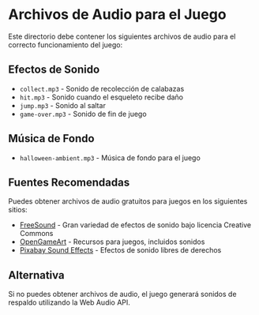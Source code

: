 # Archivos de Audio para el Juego

Este directorio debe contener los siguientes archivos de audio para el correcto funcionamiento del juego:

## Efectos de Sonido

- `collect.mp3` - Sonido de recolección de calabazas
- `hit.mp3` - Sonido cuando el esqueleto recibe daño
- `jump.mp3` - Sonido al saltar
- `game-over.mp3` - Sonido de fin de juego

## Música de Fondo

- `halloween-ambient.mp3` - Música de fondo para el juego

## Fuentes Recomendadas

Puedes obtener archivos de audio gratuitos para juegos en los siguientes sitios:

- [FreeSound](https://freesound.org/) - Gran variedad de efectos de sonido bajo licencia Creative Commons
- [OpenGameArt](https://opengameart.org/) - Recursos para juegos, incluidos sonidos
- [Pixabay Sound Effects](https://pixabay.com/sound-effects/) - Efectos de sonido libres de derechos

## Alternativa

Si no puedes obtener archivos de audio, el juego generará sonidos de respaldo utilizando la Web Audio API.

